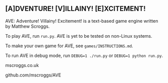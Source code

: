 [A]DVENTURE! [V]ILLAINY! [E]XCITEMENT!
--------------------------------------

AVE: Adventure! Villainy! Excitement! is a text-based game engine
written by Matthew Scroggs.

To play AVE, run `run.py`. AVE is yet to be tested on non-Linux
systems.

To make your own game for AVE, see `games/INSTRUCTIONS.md`.

To run AVE in debug mode, run `DEBUG=1 ./run.py` or `DEBUG=1 python run.py`.

mscroggs.co.uk

github.com/mscroggs/AVE
